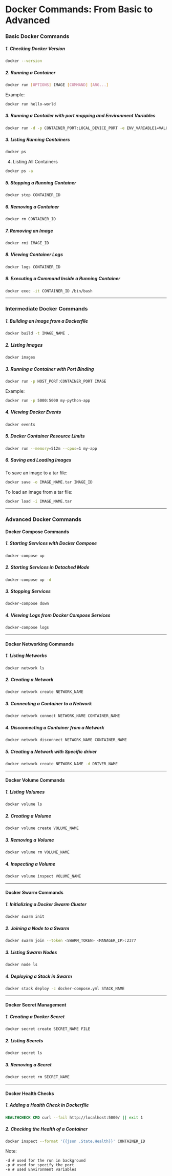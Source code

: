 # Docker Commands: From Basic to Advanced

### Basic Docker Commands

##### 1. Checking Docker Version

```bash
docker --version
```

##### 2. Running a Container

```bash
docker run [OPTIONS] IMAGE [COMMAND] [ARG...]
```

Example:

```bash
docker run hello-world
```

##### 3. Running a Contailer with port mapping and Environment Variables

```bash
docker run -d -p CONTAINER_PORT:LOCAL_DEVICE_PORT -e ENV_VARIABLE1=VALUE1 -e ENV_VARIABLE2=VALUE2 IMAGE_NAME:IMAGE_TAG
```

##### 3. Listing Running Containers

```bash
docker ps
```

4. Listing All Containers

```bash
docker ps -a
```

##### 5. Stopping a Running Container

```bash
docker stop CONTAINER_ID
```

##### 6. Removing a Container

```bash
docker rm CONTAINER_ID
```

##### 7. Removing an Image

```bash
docker rmi IMAGE_ID
```

##### 8. Viewing Container Logs

```bash
docker logs CONTAINER_ID
```

##### 9. Executing a Command Inside a Running Container

```bash
docker exec -it CONTAINER_ID /bin/bash
```

---

### Intermediate Docker Commands

##### 1. Building an Image from a Dockerfile

```bash
docker build -t IMAGE_NAME .
```

##### 2. Listing Images

```bash
docker images
```

##### 3. Running a Container with Port Binding

```bash
docker run -p HOST_PORT:CONTAINER_PORT IMAGE
```

Example:

```bash
docker run -p 5000:5000 my-python-app
```

##### 4. Viewing Docker Events

```bash
docker events
```

##### 5. Docker Container Resource Limits

```bash
docker run --memory=512m --cpus=1 my-app
```

##### 6. Saving and Loading Images

To save an image to a tar file:

```bash
docker save -o IMAGE_NAME.tar IMAGE_ID
```

To load an image from a tar file:

```bash
docker load -i IMAGE_NAME.tar
```

---

### Advanced Docker Commands

#### Docker Compose Commands

##### 1. Starting Services with Docker Compose

```bash
docker-compose up
```

##### 2. Starting Services in Detached Mode

```bash
docker-compose up -d
```

##### 3. Stopping Services

```bash
docker-compose down
```

##### 4. Viewing Logs from Docker Compose Services

```bash
docker-compose logs
```

---

#### Docker Networking Commands

##### 1. Listing Networks

```bash
docker network ls
```

##### 2. Creating a Network

```bash
docker network create NETWORK_NAME
```

##### 3. Connecting a Container to a Network

```bash
docker network connect NETWORK_NAME CONTAINER_NAME
```

##### 4. Disconnecting a Container from a Network

```bash
docker network disconnect NETWORK_NAME CONTAINER_NAME
```

##### 5. Creating a Network  with Specific driver

```bash
docker network create NETWORK_NAME -d DRIVER_NAME
```

---

#### Docker Volume Commands

##### 1. Listing Volumes

```bash
docker volume ls
```

##### 2. Creating a Volume

```bash
docker volume create VOLUME_NAME
```

##### 3. Removing a Volume

```bash
docker volume rm VOLUME_NAME
```

##### 4. Inspecting a Volume

```bash
docker volume inspect VOLUME_NAME
```

---

#### Docker Swarm Commands

##### 1. Initializing a Docker Swarm Cluster

```bash
docker swarm init
```

##### 2. Joining a Node to a Swarm

```bash
docker swarm join --token <SWARM_TOKEN> <MANAGER_IP>:2377
```

##### 3. Listing Swarm Nodes

```bash
docker node ls
```

##### 4. Deploying a Stack in Swarm

```bash
docker stack deploy -c docker-compose.yml STACK_NAME
```

---

#### Docker Secret Management

##### 1. Creating a Docker Secret

```bash
docker secret create SECRET_NAME FILE
```

##### 2. Listing Secrets

```bash
docker secret ls
```

##### 3. Removing a Secret

```bash
docker secret rm SECRET_NAME
```

---

#### Docker Health Checks

##### 1. Adding a Health Check in Dockerfile

```Dockerfile
HEALTHCHECK CMD curl --fail http://localhost:5000/ || exit 1
```

##### 2. Checking the Health of a Container

```bash
docker inspect --format '{{json .State.Health}}' CONTAINER_ID
```

Note: 

```
-d # used for the run in background
-p # used for specify the port
-e # used Environment variables

```
